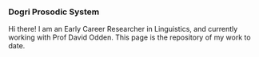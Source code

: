 

### Dogri Prosodic System


Hi there! I am an Early Career Researcher in Linguistics, and currently working with Prof David Odden. This page is the repository of my work to date.   
